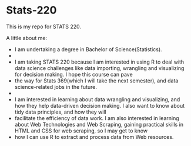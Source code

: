 # Stats-220
This is my repo for STATS 220. 

A little about me:

- I am undertaking a degree in Bachelor of Science(Statistics).
- 
- I am taking STATS 220 because I am interested in using R to deal with data science challenges like data importing, wrangling and visualizing for decision making. I hope this course can pave
- the way for Stats 369(which I will take the next semester), and data science-related jobs in the future.
- 
- I am  interested in learning about data wrangling and visualizing, and how they help data-driven decision making. I also want to know about tidy data principles, and how they will
- facilitate the efficiency of data work. I am also interested in learning about Web Technologies and Web Scraping, gaining practical skills in HTML and CSS for web scraping, so I may get to know
- how I can use R to extract and process data from Web resources.

